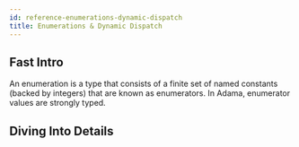 ```yaml
---
id: reference-enumerations-dynamic-dispatch
title: Enumerations & Dynamic Dispatch
---
```


## Fast Intro

An enumeration is a type that consists of a finite set of named constants (backed by integers) that are known as enumerators. In Adama, enumerator values are strongly typed.

## Diving Into Details
